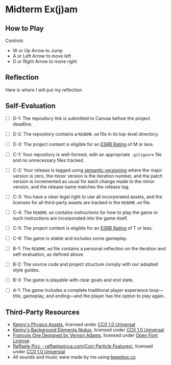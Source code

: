 # Midterm Ex(j)am


## How to Play

Controls
- W or Up Arrow to Jump
- A or Left Arrow to move left
- D or Right Arrow to move right

## Reflection

Here is where I will put my reflection

## Self-Evaluation

- [ ] D-1: The repository link is submitted to Canvas before the project deadline.
- [ ] D-2: The repository contains a <code>README.md</code> file in its top-level directory.
- [ ] D-3: The project content is eligible for an <a href="https://www.esrb.org/ratings-guide/">ESRB Rating</a> of M or less.
- [ ] C-1: Your repository is well-formed, with an appropriate <code>.gitignore</code> file and no unnecessary files tracked.
- [ ] C-2: Your release is tagged using <a href="https://semver.org/">semantic versioning</a> where the major version is zero, the minor version is the iteration number, and the patch version is incremented as usual for each change made to the minor version, and the release name matches the release tag.
- [ ] C-3: You have a clear legal right to use all incorporated assets, and the licenses for all third-party assets are tracked in the <code>README.md</code> file.
- [ ] C-4: The <code>README.md</code> contains instructions for how to play the game or such instructions are incorporated into the game itself.
- [ ] C-5: The project content is eligible for an <a href="https://www.esrb.org/ratings-guide/">ESRB Rating</a> of T or less.
- [ ] C-6: The game is stable and includes some gameplay.
- [ ] B-1: The <code>README.md</code> file contains a personal reflection on the iteration and self-evaluation, as defined above.
- [ ] B-2: The source code and project structure comply with our adopted style guides.
- [ ] B-3: The game is playable with clear goals and end state.
- [ ] A-1: The game includes a complete traditional player experience loop&mdash;title, gameplay, and ending&mdash;and the player has the option to play again.


## Third-Party Resources

- [Kenny's Physics Assets](https://kenney.nl/assets/physics-assets), licensed under [CC0 1.0 Universal](https://creativecommons.org/publicdomain/zero/1.0/)
- [Kenny's Background Elements Redux](https://kenney.nl/assets/background-elements-redux), licensed under 
[CC0 1.0 Universal](https://creativecommons.org/publicdomain/zero/1.0/)
- [Francois One Designed by Vernon Adams](https://fonts.google.com/specimen/Francois+One#standard-styles), licensed under [Open Font License](https://scripts.sil.org/cms/scripts/page.php?site_id=nrsi&id=OFL)
- [Raffaele Picc - raffaelepicca.com(Coin Particle Features)](https://github.com/RPicster/Godot-particle-and-vfx-textures), licensed under [CC0 1.0 Universial](https://github.com/RPicster/Godot-particle-and-vfx-textures/blob/main/LICENSE)
- All sounds and music were made by me using [beepbox.co](https://www.beepbox.co/#8n31s0k0l00e03t2mm0a7g0fj07i0r1o3210T5v1L4ua3q1d4f7y5z1C0c4h0HTP9Bx99sp99900T1v1L4uc8q1d2f3y4z1C0c0A1F0B2V1Q2070Pb660E0191T1v1L4u66q1d5f8y1z7C0c0A5F4B5V7Q1753Pca88E0088T4v1L4uf0q1z6666ji8k8k3jSBKSJJAArriiiiii07JCABrzrrrrrrr00YrkqHrsrrrrjr005zrAqzrjzrrqr1jRjrqGGrrzsrsA099ijrABJJJIAzrrtirqrqjqixzsrAjrqjiqaqqysttAJqjikikrizrHtBJJAzArzrIsRCITKSS099ijrAJS____Qg99habbCAYrDzh00b4h400000000h4g000000014h000000004h400000000p16000000)
